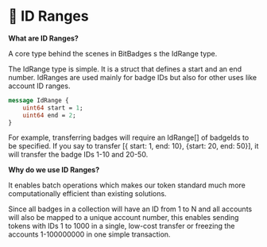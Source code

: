 # 🔢 ID Ranges

**What are ID Ranges?**

A core type behind the scenes in BitBadges s the IdRange type.

The IdRange type is simple. It is a struct that defines a start and an end number. IdRanges are used mainly for badge IDs but also for other uses like account ID ranges.

```protobuf
message IdRange {
    uint64 start = 1;
    uint64 end = 2;
}
```

For example, transferring badges will require an IdRange\[] of badgeIds to be specified. If you say to transfer \[{ start: 1, end: 10}, {start: 20, end: 50}], it will transfer the badge IDs 1-10 and 20-50.

**Why do we use ID Ranges?**

It enables batch operations which makes our token standard much more computationally efficient than existing solutions.

Since all badges in a collection will have an ID from 1 to N and all accounts will also be mapped to a unique account number, this enables sending tokens with IDs 1 to 1000 in a single, low-cost transfer or freezing the accounts 1-100000000 in one simple transaction.
